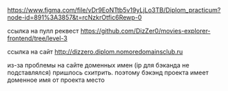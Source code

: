 https://www.figma.com/file/vDr9EoNTtb5v19yLjLo3TB/Diplom_practicum?node-id=891%3A3857&t=rcNzkrOtfic6Rewp-0

ссылка на пулл реквест https://github.com/DizZer0/movies-explorer-frontend/tree/level-3

ссылка на сайт http://dizzero.diplom.nomoredomainsclub.ru

из-за проблемы на сайте доменных имен (ip для бэканда не подставлялся) пришлось схитрить. поэтому бэкэнд проекта имеет доменное имя от проекта место
